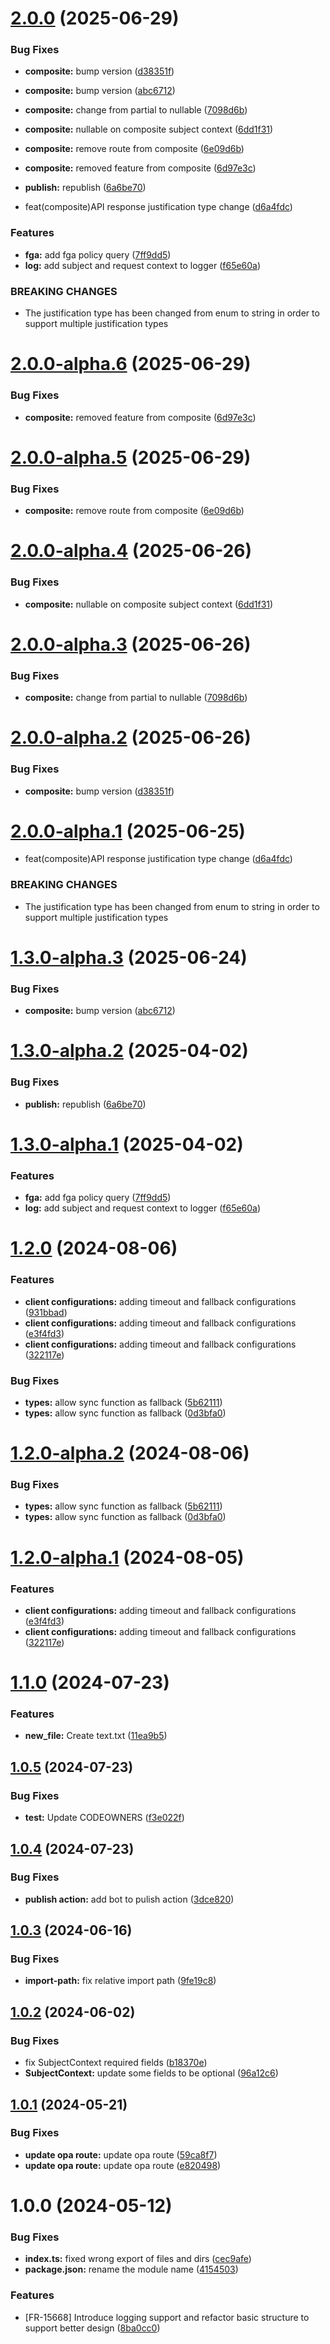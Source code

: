 # [2.0.0](https://github.com/frontegg/entitlements-client/compare/1.2.0...2.0.0) (2025-06-29)


### Bug Fixes

* **composite:** bump version ([d38351f](https://github.com/frontegg/entitlements-client/commit/d38351f5f84dff5e7bcd8d378bdcad46118f8edb))
* **composite:** bump version ([abc6712](https://github.com/frontegg/entitlements-client/commit/abc671264ed2a914b8c0377b102f785001c5f40e))
* **composite:** change from partial to nullable ([7098d6b](https://github.com/frontegg/entitlements-client/commit/7098d6b5bf1239038f3ddb3082663c6254e47b75))
* **composite:** nullable on composite subject context ([6dd1f31](https://github.com/frontegg/entitlements-client/commit/6dd1f317a5b0f8f75afea9dc4f6c4cff31449f4c))
* **composite:** remove route from composite ([6e09d6b](https://github.com/frontegg/entitlements-client/commit/6e09d6bc7e5bc64f707484b5a60528ab2eae5ad5))
* **composite:** removed feature from composite ([6d97e3c](https://github.com/frontegg/entitlements-client/commit/6d97e3c5a94500144daa660f83e54b1b90225634))
* **publish:** republish ([6a6be70](https://github.com/frontegg/entitlements-client/commit/6a6be704908c2d27482cea00f0ddf889ec47ab25))


* feat(composite)API response justification type change ([d6a4fdc](https://github.com/frontegg/entitlements-client/commit/d6a4fdcef12d85e3e91d7ea3fe46b78bc76f1b7a))


### Features

* **fga:** add fga policy query ([7ff9dd5](https://github.com/frontegg/entitlements-client/commit/7ff9dd56891a2b727f07d3b69857c01ea9377e14))
* **log:** add subject and request context to logger ([f65e60a](https://github.com/frontegg/entitlements-client/commit/f65e60ad76b90580654e806326ba28fb4b67bf16))


### BREAKING CHANGES

* The justification type has been changed from enum to string in order to support multiple justification types

# [2.0.0-alpha.6](https://github.com/frontegg/entitlements-client/compare/2.0.0-alpha.5...2.0.0-alpha.6) (2025-06-29)


### Bug Fixes

* **composite:** removed feature from composite ([6d97e3c](https://github.com/frontegg/entitlements-client/commit/6d97e3c5a94500144daa660f83e54b1b90225634))

# [2.0.0-alpha.5](https://github.com/frontegg/entitlements-client/compare/2.0.0-alpha.4...2.0.0-alpha.5) (2025-06-29)


### Bug Fixes

* **composite:** remove route from composite ([6e09d6b](https://github.com/frontegg/entitlements-client/commit/6e09d6bc7e5bc64f707484b5a60528ab2eae5ad5))

# [2.0.0-alpha.4](https://github.com/frontegg/entitlements-client/compare/2.0.0-alpha.3...2.0.0-alpha.4) (2025-06-26)


### Bug Fixes

* **composite:** nullable on composite subject context ([6dd1f31](https://github.com/frontegg/entitlements-client/commit/6dd1f317a5b0f8f75afea9dc4f6c4cff31449f4c))

# [2.0.0-alpha.3](https://github.com/frontegg/entitlements-client/compare/2.0.0-alpha.2...2.0.0-alpha.3) (2025-06-26)


### Bug Fixes

* **composite:** change from partial to nullable ([7098d6b](https://github.com/frontegg/entitlements-client/commit/7098d6b5bf1239038f3ddb3082663c6254e47b75))

# [2.0.0-alpha.2](https://github.com/frontegg/entitlements-client/compare/2.0.0-alpha.1...2.0.0-alpha.2) (2025-06-26)


### Bug Fixes

* **composite:** bump version ([d38351f](https://github.com/frontegg/entitlements-client/commit/d38351f5f84dff5e7bcd8d378bdcad46118f8edb))

# [2.0.0-alpha.1](https://github.com/frontegg/entitlements-client/compare/1.3.0-alpha.3...2.0.0-alpha.1) (2025-06-25)


* feat(composite)API response justification type change ([d6a4fdc](https://github.com/frontegg/entitlements-client/commit/d6a4fdcef12d85e3e91d7ea3fe46b78bc76f1b7a))


### BREAKING CHANGES

* The justification type has been changed from enum to string in order to support multiple justification types

# [1.3.0-alpha.3](https://github.com/frontegg/entitlements-client/compare/1.3.0-alpha.2...1.3.0-alpha.3) (2025-06-24)


### Bug Fixes

* **composite:** bump version ([abc6712](https://github.com/frontegg/entitlements-client/commit/abc671264ed2a914b8c0377b102f785001c5f40e))

# [1.3.0-alpha.2](https://github.com/frontegg/entitlements-client/compare/1.3.0-alpha.1...1.3.0-alpha.2) (2025-04-02)


### Bug Fixes

* **publish:** republish ([6a6be70](https://github.com/frontegg/entitlements-client/commit/6a6be704908c2d27482cea00f0ddf889ec47ab25))

# [1.3.0-alpha.1](https://github.com/frontegg/entitlements-client/compare/1.2.0...1.3.0-alpha.1) (2025-04-02)


### Features

* **fga:** add fga policy query ([7ff9dd5](https://github.com/frontegg/entitlements-client/commit/7ff9dd56891a2b727f07d3b69857c01ea9377e14))
* **log:** add subject and request context to logger ([f65e60a](https://github.com/frontegg/entitlements-client/commit/f65e60ad76b90580654e806326ba28fb4b67bf16))

# [1.2.0](https://github.com/frontegg/entitlements-client/compare/1.1.0...1.2.0) (2024-08-06)


### Features

* **client configurations:** adding timeout and fallback configurations ([931bbad](https://github.com/frontegg/entitlements-client/commit/931bbadf2766fd869945b599668823ec682d6a6f))
* **client configurations:** adding timeout and fallback configurations ([e3f4fd3](https://github.com/frontegg/entitlements-client/commit/e3f4fd35e16a3e72481abf0190243de75ceb176c))
* **client configurations:** adding timeout and fallback configurations ([322117e](https://github.com/frontegg/entitlements-client/commit/322117e03df02180d3889cb705737df5c0090442))


### Bug Fixes

* **types:** allow sync function as fallback ([5b62111](https://github.com/frontegg/entitlements-client/commit/5b62111686bd9badab9be193e90557eaae70043e))
* **types:** allow sync function as fallback ([0d3bfa0](https://github.com/frontegg/entitlements-client/commit/0d3bfa0c817d9ddbc96f8a2a358047d0a0eaf206))

# [1.2.0-alpha.2](https://github.com/frontegg/entitlements-client/compare/1.2.0-alpha.1...1.2.0-alpha.2) (2024-08-06)


### Bug Fixes

* **types:** allow sync function as fallback ([5b62111](https://github.com/frontegg/entitlements-client/commit/5b62111686bd9badab9be193e90557eaae70043e))
* **types:** allow sync function as fallback ([0d3bfa0](https://github.com/frontegg/entitlements-client/commit/0d3bfa0c817d9ddbc96f8a2a358047d0a0eaf206))

# [1.2.0-alpha.1](https://github.com/frontegg/entitlements-client/compare/1.1.0...1.2.0-alpha.1) (2024-08-05)


### Features

* **client configurations:** adding timeout and fallback configurations ([e3f4fd3](https://github.com/frontegg/entitlements-client/commit/e3f4fd35e16a3e72481abf0190243de75ceb176c))
* **client configurations:** adding timeout and fallback configurations ([322117e](https://github.com/frontegg/entitlements-client/commit/322117e03df02180d3889cb705737df5c0090442))

# [1.1.0](https://github.com/frontegg/entitlements-client/compare/1.0.5...1.1.0) (2024-07-23)


### Features

* **new_file:** Create text.txt ([11ea9b5](https://github.com/frontegg/entitlements-client/commit/11ea9b5c4f06e1cda33ba527083c9933f599f70c))

## [1.0.5](https://github.com/frontegg/entitlements-client/compare/1.0.4...1.0.5) (2024-07-23)


### Bug Fixes

* **test:** Update CODEOWNERS ([f3e022f](https://github.com/frontegg/entitlements-client/commit/f3e022f02ff1974800db25e911713d2aa8a6f723))

## [1.0.4](https://github.com/frontegg/entitlements-client/compare/1.0.3...1.0.4) (2024-07-23)


### Bug Fixes

* **publish action:** add bot to pulish action ([3dce820](https://github.com/frontegg/entitlements-client/commit/3dce82092cdce520b5972f4e0057d5c40814c446))

## [1.0.3](https://github.com/frontegg/entitlements-client/compare/1.0.2...1.0.3) (2024-06-16)


### Bug Fixes

* **import-path:** fix relative import path ([9fe19c8](https://github.com/frontegg/entitlements-client/commit/9fe19c8c0b1011093dc9bbf3ea7538b79816e94b))

## [1.0.2](https://github.com/frontegg/entitlements-client/compare/1.0.1...1.0.2) (2024-06-02)


### Bug Fixes

* fix SubjectContext required fields ([b18370e](https://github.com/frontegg/entitlements-client/commit/b18370e9fcaa2edf5d68dcaad8c9902c1ecd025c))
* **SubjectContext:** update some fields to be optional ([96a12c6](https://github.com/frontegg/entitlements-client/commit/96a12c6aafd1c701ac2aec98cdf615c87766fc2e))

## [1.0.1](https://github.com/frontegg/entitlements-client/compare/1.0.0...1.0.1) (2024-05-21)


### Bug Fixes

* **update opa route:** update opa route ([59ca8f7](https://github.com/frontegg/entitlements-client/commit/59ca8f79e73de64d1749444f67775fc9edc7efd1))
* **update opa route:** update opa route ([e820498](https://github.com/frontegg/entitlements-client/commit/e8204982312575610d97e763cb1cf8b9309edf91))

# 1.0.0 (2024-05-12)


### Bug Fixes

* **index.ts:** fixed wrong export of files and dirs ([cec9afe](https://github.com/frontegg/entitlements-client/commit/cec9afefc40c66d18d7b282bbd9331411f41a20b))
* **package.json:** rename the module name ([4154503](https://github.com/frontegg/entitlements-client/commit/41545030de9eb716fd343f24e78bf23b1884a92b))


### Features

* [FR-15668] Introduce logging support and refactor basic structure to support better design ([8ba0cc0](https://github.com/frontegg/entitlements-client/commit/8ba0cc09e2cef112ab9360ce8678d0372d56b239))
